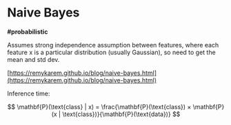 # Naive Bayes

**#probabilistic**

Assumes strong independence assumption between features, where each feature x is a particular distribution (usually Gaussian), so need to get the mean and std dev.

[https://remykarem.github.io/blog/naive-bayes.html](https://remykarem.github.io/blog/naive-bayes.html)

Inference time:

$$
\mathbf{P}(\text{class} | x) = \frac{\mathbf{P}(\text{class}) × \mathbf{P}(x | \text{class})}{\mathbf{P}(\text{data})}
$$
